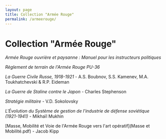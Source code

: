```yaml
---
layout: page
title: Collection "Armée Rouge"
permalink: /armeerouge/
---
```


# Collection "Armée Rouge"

*Armée Rouge ouvrière et paysanne : Manuel pour les instructeurs politiques*

*Règlement de terrain de l'Armée Rouge PU-36*

*La Guerre Civile Russe, 1918-1921* - A.S. Boubnov, S.S. Kamenev, M.A. Toukhatchevski & R.P. Eideman

*La Guerre de Staline contre le Japon* - Charles Stephenson

*Stratégie militaire* - V.D. Sokolovsky

*L'Évolution du Système de gestion de l'industrie de défense soviétique (1921-1941)* - Mikhaïl Mukhin

[Masse, Mobilité et Voie de l'Armée Rouge vers l'art opératif](Masse et Mobilité.pdf) - Jacob Kipp



